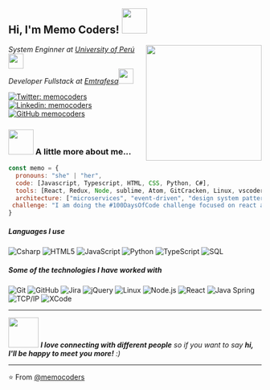 <h2> Hi, I'm Memo Coders! <img src="https://media.giphy.com/media/cIn5fTcjnKhStIeAef/giphy.gif" width="50"></h2>
<img align='right' src="https://media.giphy.com/media/M9gbBd9nbDrOTu1Mqx/giphy.gif" width="230">
<p><em>System Enginner at <a href="https://www.upao.edu.pe/">University of Perú</a><img src="https://media.giphy.com/media/fYSnHlufseco8Fh93Z/giphy.gif" width="30"></br>
 Developer Fullstack at <a href="https://www.emtrafesa.com/">Emtrafesa</a><img src="https://media.giphy.com/media/WUlplcMpOCEmTGBtBW/giphy.gif" width="30"> 
</em></p>

[![Twitter: memocoders](https://img.shields.io/twitter/follow/memocoders?style=social)](https://twitter.com/memocoders)
[![Linkedin: memocoders](https://img.shields.io/badge/-memocoders-blue?style=flat-square&logo=Linkedin&logoColor=white&link=https://www.linkedin.com/in/thaianebraga/)](https://www.linkedin.com/in/jorge-luis-baltodano-quispe-359754a7/)
[![GitHub memocoders](https://img.shields.io/github/followers/memocoders?label=follow&style=social)](https://github.com/memocoders)


### <img src="https://media.giphy.com/media/RbDKaczqWovIugyJmW/giphy.gif" width="50"> A little more about me...  

```javascript
const memo = {
  pronouns: "she" | "her",
  code: [Javascript, Typescript, HTML, CSS, Python, C#],
  tools: [React, Redux, Node, sublime, Atom, GitCracken, Linux, vscoder, Docker],
  architecture: ["microservices", "event-driven", "design system pattern"],
 challenge: "I am doing the #100DaysOfCode challenge focused on react and typescript"
}
```

##### Languages I use

![Csharp](https://img.shields.io/badge/-C-000000?style=flat&logo=c)
![HTML5](https://img.shields.io/badge/-HTML5-000000?style=flat&logo=html5)
![JavaScript](https://img.shields.io/badge/-JavaScript-000000?style=flat&logo=javascript)
![Python](https://img.shields.io/badge/-Python-000000?style=flat&logo=python)
![TypeScript](https://img.shields.io/badge/-TypeScript-000000?style=flat&logo=typescript)
![SQL](https://img.shields.io/badge/-SQL-000000?style=flat&logo=postgresql)

##### Some of the technologies I have worked with

![Git](https://img.shields.io/badge/-Git-222222?style=flat&logo=git&logoColor=F05032)
![GitHub](https://img.shields.io/badge/-GitHub-222222?style=flat&logo=github&logoColor=181717)
![Jira](https://img.shields.io/badge/-Jira-222222?style=flat&logo=jira-software&logoColor=white&logoColor=0052CC)
![jQuery](https://img.shields.io/badge/-jQuery-222222?style=flat&logo=jQuery&logoColor=0769AD)
![Linux](https://img.shields.io/badge/-Linux-222222?style=flat&logo=linux&logoColor=FCC624)
![Node.js](https://img.shields.io/badge/-Node.js-222222?style=flat&logo=node.js&logoColor=339933)
![React](https://img.shields.io/badge/-React-222222?style=flat&logo=React&logoColor=61DAFB)
![Java Spring](https://img.shields.io/badge/-Spring-222222?style=flat&logo=spring&logoColor=6DB33F)
![TCP/IP](https://img.shields.io/badge/-TCP/IP-222222?style=flat&logo=cisco&logoColor=white)
![XCode](https://img.shields.io/badge/-XCode-222222?style=flat&logo=XCode&logoColor=1575F9)

--- 

<img src="https://media.giphy.com/media/LnQjpWaON8nhr21vNW/giphy.gif" width="60"> <em><b>I love connecting with different people</b> so if you want to say <b>hi, I'll be happy to meet you more!</b> :)</em>

---

⭐️ From [@memocoders](https://twitter.com/memocoders)
